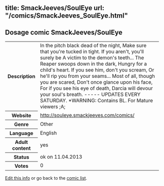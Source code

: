 title: SmackJeeves/SoulEye
url: "/comics/SmackJeeves_SoulEye.html"
---
Dosage comic SmackJeeves/SoulEye
-----------------------------------------

<table class="comicinfo">
<tr>
<th>Description</th><td>In the pitch black dead of the night, Make sure that you're tucked in tight. If you aren't, you'll surely be A victim to the demon's teeth... The Reaper swoops down in the dark, Hungry for a child's heart. If you see him, don't you scream, Or he'll rip you from your seams... Most of all, though you are scared, Don't once glance upon his face, For if you see his eye of death, Darcia will devour your soul's breath. ----- UPDATES EVERY SATURDAY. *WARNING: Contains BL. For Mature viewers ;A;</td>
</tr>
<tr>
<th>Website</th><td><a href="http://souleye.smackjeeves.com/comics/">http://souleye.smackjeeves.com/comics/</a></td>
</tr>
<tr>
<th>Genre</th><td>Other</td>
</tr>
<tr>
<th>Language</th><td>English</td>
</tr>
<tr>
<th>Adult content</th><td>yes</td>
</tr>
<tr>
<th>Status</th><td>ok on 11.04.2013</td>
</tr>
<tr>
<th>Votes</th><td>0</div></td>
</tr>
</table>

[Edit this info](/comics/SmackJeeves_SoulEye_edit.html) or go back to the [comic list](../comic-index.html).
